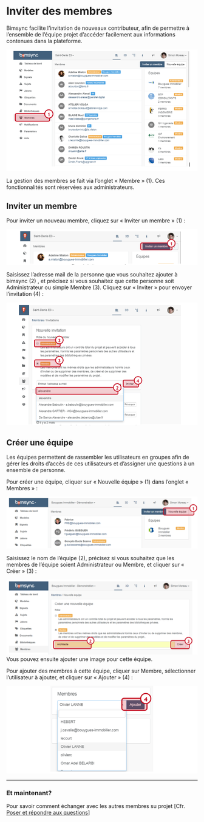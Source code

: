 # Inviter des membres

Bimsync facilite l’invitation de nouveaux contributeur, afin de permettre à l’ensemble de l’équipe projet d’accéder facilement aux informations contenues dans la plateforme.

![](/assets/MEM1.PNG)

La gestion des membres se fait via l’onglet « Membre » \(1\). Ces fonctionnalités sont réservées aux administrateurs.

## Inviter un membre

Pour inviter un nouveau membre, cliquez sur « Inviter un membre » \(1\) :

![](/assets/MEM2.PNG)

Saisissez l’adresse mail de la personne que vous souhaitez ajouter à bimsync \(2\) , et précisez si vous souhaitez que cette personne soit Administrateur ou simple Membre \(3\). Cliquez sur « Inviter » pour envoyer l’invitation \(4\) :

![](/assets/MEM3.PNG)

## Créer une équipe

Les équipes permettent de rassembler les utilisateurs en groupes afin de gérer les droits d’accès de ces utilisateurs et d’assigner une questions à un ensemble de personne.

Pour créer une équipe, cliquer sur « Nouvelle équipe » \(1\) dans l’onglet « Membres » :

![](/assets/MEM4.PNG)

Saisissez le nom de l’équipe \(2\), précisez si vous souhaitez que les membres de l’équipe soient Administrateur ou Membre, et cliquer sur « Créer » \(3\) :

![](/assets/MEM5.PNG)Vous pouvez ensuite ajouter une image pour cette équipe.

Pour ajouter des membres à cette équipe, cliquer sur Membre, sélectionner l’utilisateur à ajouter, et cliquer sur « Ajouter » \(4\) :

![](/assets/MEM6.PNG)

---

### Et maintenant?

Pour savoir comment échanger avec les autres membres su projet \[Cfr. [Poser et répondre aux questions](/02_PlateformeBIM/Poser-et-repondre-aux-questions.md)\]

